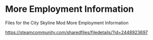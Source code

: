 # More Employment Information

Files for the City Skyline Mod More Employment Information

https://steamcommunity.com/sharedfiles/filedetails/?id=2448923697
